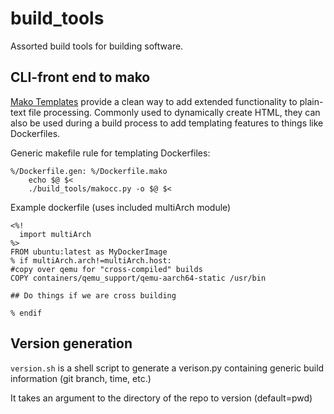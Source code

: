 # build_tools
Assorted build tools for building software. 

## CLI-front end to mako

[Mako Templates](https://www.makotemplates.org/) provide a clean way to add
extended functionality to plain-text file processing. Commonly used to 
dynamically create HTML, they can also be used during a build process to
add templating features to things like Dockerfiles. 

Generic makefile rule for templating Dockerfiles:

```
%/Dockerfile.gen: %/Dockerfile.mako
	echo $@ $<
	./build_tools/makocc.py -o $@ $<
```

Example dockerfile (uses included multiArch module)

```
<%!
  import multiArch
%>
FROM ubuntu:latest as MyDockerImage
% if multiArch.arch!=multiArch.host:
#copy over qemu for "cross-compiled" builds
COPY containers/qemu_support/qemu-aarch64-static /usr/bin

## Do things if we are cross building

% endif
```

## Version generation

`version.sh` is a shell script to generate a verison.py containing generic
build information (git branch, time, etc.) 

It takes an argument to the directory of the repo to version (default=pwd)



